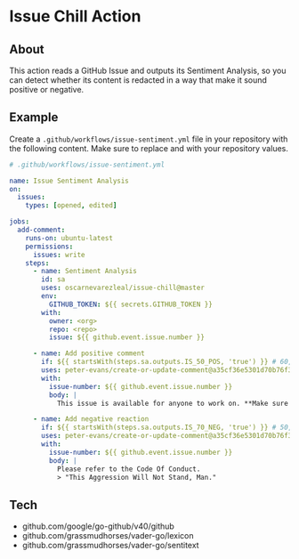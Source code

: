 # Issue Chill Action

## About

This action reads a GitHub Issue and outputs its Sentiment Analysis, so you can detect whether its content is redacted in a way that make it sound positive or negative.

## Example

Create a `.github/workflows/issue-sentiment.yml` file in your repository with the following content.
Make sure to replace <owner> and <repo> with your repository values.

```yaml
# .github/workflows/issue-sentiment.yml

name: Issue Sentiment Analysis
on:
  issues:
    types: [opened, edited]

jobs:  
  add-comment:
    runs-on: ubuntu-latest
    permissions:
      issues: write
    steps:
      - name: Sentiment Analysis
        id: sa
        uses: oscarnevarezleal/issue-chill@master
        env:
          GITHUB_TOKEN: ${{ secrets.GITHUB_TOKEN }}
        with:
          owner: <org>
          repo: <repo>
          issue: ${{ github.event.issue.number }}

      - name: Add positive comment
        if: ${{ startsWith(steps.sa.outputs.IS_50_POS, 'true') }} # 60, 70, 80 and 90 also available
        uses: peter-evans/create-or-update-comment@a35cf36e5301d70b76f316e867e7788a55a31dae
        with:
          issue-number: ${{ github.event.issue.number }}
          body: |
            This issue is available for anyone to work on. **Make sure to reference this issue in your pull request.** :sparkles: Thank you for your contribution! :sparkles:

      - name: Add negative reaction
        if: ${{ startsWith(steps.sa.outputs.IS_70_NEG, 'true') }} # 50, 60, 70, 80 and 90 also available
        uses: peter-evans/create-or-update-comment@a35cf36e5301d70b76f316e867e7788a55a31dae
        with:
          issue-number: ${{ github.event.issue.number }}
          body: |
            Please refer to the Code Of Conduct.
            > "This Aggression Will Not Stand, Man."
```

## Tech

- github.com/google/go-github/v40/github
- github.com/grassmudhorses/vader-go/lexicon
- github.com/grassmudhorses/vader-go/sentitext